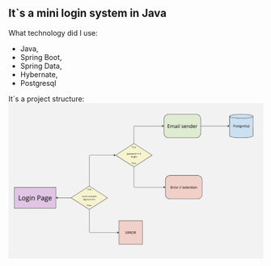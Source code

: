 ## It`s a mini login system in Java
What technology did I use: 
- Java, 
- Spring Boot, 
- Spring Data, 
- Hybernate, 
- Postgresql

It`s a project structure:
![](Flowchart.jpg)
